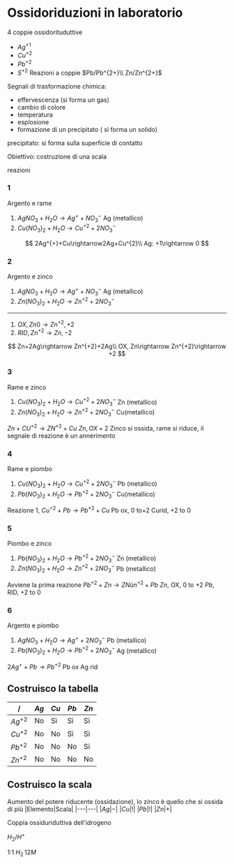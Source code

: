 # Ossidoriduzioni in laboratorio

4 coppie ossidorituduttive
* $Ag^{+1}$
* $Cu^{+2}$
* $Pb^{+2}$
* $S^{+2}$
Reazioni a coppie
$Pb/Pb^{2+}\\
Zn/Zn^{2+}$


Segnali di trasformazione chimica:
* effervescenza (si forma un gas)
* cambio di colore
* temperatura
* esplosione
* formazione di un precipitato ( si forma un solido)


precipitato: si forma sulla superficie di contatto


Obiettivo: costruzione di una scala 

reazioni

### 1
Argento e rame
1. $AgNO_{3}+H_{2}O\rightarrow Ag^{+}+NO^{-}_{3}$ Ag (metallico)
2. $Cu(NO_{3})_{2}+H_{2}O \rightarrow Cu^{+2}+2NO^{-}_{3}$

$$
2Ag^{+}+Cu\rightarrow2Ag+Cu^{2}\\
Ag: +1\rightarrow 0
$$
### 2
Argento e zinco
1. $AgNO_{3}+H_{2}O\rightarrow Ag^{+}+NO^{-}_{3}$ Ag (metallico)
2. $Zn(NO_{3})_{2}+H_{2}O \rightarrow Zn^{+2}+2NO^{-}_{3}$

---
1. $OX, Zn 0\rightarrow Zn^{+2}, +2$
2. $RID, Zn^{+2}\rightarrow Zn, -2$

$$
Zn+2Ag\rightarrow Zn^{+2}+2Ag\\
OX, Zn\rightarrow Zn^{+2}\rightarrow +2
$$

### 3
Rame e zinco
1. $Cu(NO_{3})_{2}+H_{2}O\rightarrow Cu^{+2}+2NO^{-}_{3}$ Zn (metallico)
2. $Zn(NO_{3})_{2}+H_{2}O \rightarrow Zn^{+2}+2NO^{-}_{3}$ Cu(metallico)


$Zn+CU^{+2}\rightarrow ZN^{+2}+Cu$
$Zn, OX+2$
Zinco si ossida, rame si riduce, il segnale di reazione è un annerimento

### 4
Rame e piombo
1. $Cu(NO_{3})_{2}+H_{2}O\rightarrow Cu^{+2}+2NO^{-}_{3}$ Pb (metallico)
2. $Pb(NO_{3})_{2}+H_{2}O \rightarrow Pb^{+2}+2NO^{-}_{3}$ Cu(metallico)

Reazione 1, $Cu^{+2}+Pb \rightarrow Pb^{+2}+Cu$
Pb ox, 0 to+2
Curid, +2 to 0

### 5
Piombo e zinco
1. $Pb(NO_{3})_{2}+H_{2}O\rightarrow Pb^{+2}+2NO^{-}_{3}$ Zn (metallico)
2. $Zn(NO_{3})_{2}+H_{2}O \rightarrow Zn^{+2}+2NO^{-}_{3}$ Pb (metallico)

Avviene la prima reazione
$Pb^{+2}+Zn\rightarrow ZNùn^{+2}+Pb$
$Zn$, OX, 0 to +2
$Pb$, RID, +2 to 0

### 6
Argento e piombo
1. $AgNO_{3}+H_{2}O\rightarrow Ag^{+}+2NO^{-}_{3}$ Pb (metallico)
2. $Pb(NO_{3})_{2}+H_{2}O \rightarrow Pb^{+2}+2NO^{-}_{3}$ Ag (metallico)

$2Ag^{+}+Pb \rightarrow Pb^{+2}$
Pb ox
Ag rid
## Costruisco la tabella

|$/$|$Ag$|$Cu$|$Pb$|$Zn$|
|----|---|---|---|---|
|$Ag^{+2}$|No|Sì|Sì|Sì|
|$Cu^{+2}$|No|No|Sì|Sì|
|$Pb^{+2}$|No|No|No|Sì|
|$Zn^{+2}$|No|No|No|No|

## Costruisco la scala
Aumento del potere riducente (ossidazione), lo zinco è quello che si ossida di più
|Elemento|Scala|
|---|---|
|$Ag$|$-$|
|$Cu$|$!$|
|$Pb$|$!$|
|$Zn$|$+$|

Coppia ossiduriduttiva dell'idrogeno

$H_{2}/H^{+}$


1:1 $H_{2} \,12 M$ 


<!--stackedit_data:
eyJoaXN0b3J5IjpbMTM2MTY2NzY1NSwxMjQ3ODY5NzcyLDE2Mj
Y0MTM1NSwxNzc4MTIyMjM0XX0=
-->